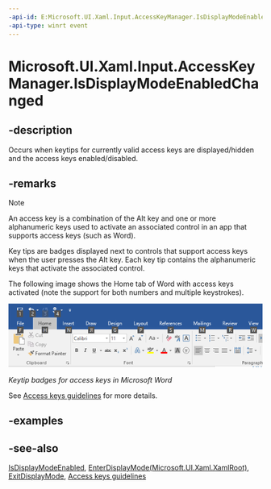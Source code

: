 ```yaml
---
-api-id: E:Microsoft.UI.Xaml.Input.AccessKeyManager.IsDisplayModeEnabledChanged
-api-type: winrt event
---
```


<!-- Event syntax
static public event Windows.Foundation.TypedEventHandler IsDisplayModeEnabledChanged<object,  object>
-->

# Microsoft.UI.Xaml.Input.AccessKeyManager.IsDisplayModeEnabledChanged

## -description

Occurs when keytips for currently valid access keys are displayed/hidden and the access keys enabled/disabled.

## -remarks

> [!NOTE]
>
> An access key is a combination of the Alt key and one or more alphanumeric keys used to activate an associated control in an app that supports access keys (such as Word).
>
> Key tips are badges displayed next to controls that support access keys when the user presses the Alt key. Each key tip contains the alphanumeric keys that activate the associated control.
>
> The following image shows the Home tab of Word with access keys activated (note the support for both numbers and multiple keystrokes).
>
> ![Keytip badges for access keys in Microsoft Word.](images/keytip-badges-word.png)
>
> _Keytip badges for access keys in Microsoft Word_
>
> See [Access keys guidelines](/windows/apps/design/input/access-keys) for more details.

## -examples

## -see-also

[IsDisplayModeEnabled](accesskeymanager_isdisplaymodeenabled.md), [EnterDisplayMode(Microsoft.UI.Xaml.XamlRoot)](accesskeymanager_enterdisplaymode_473059163.md), [ExitDisplayMode](accesskeymanager_exitdisplaymode_1403157631.md), [Access keys guidelines](/windows/apps/design/input/access-keys)
